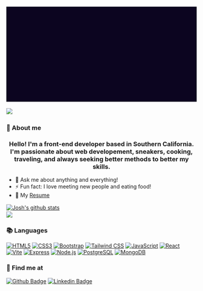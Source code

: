 
<p align='center'>
  <img src='https://github.com/jtw007/jtw007/blob/main/readme.gif'/>
</p>

![](https://komarev.com/ghpvc/?username=jtw007&color=0096AB)
### 👻 About me 

<h3 align="center">Hello! I'm a front-end developer based in Southern California. I'm passionate about web developement, sneakers, cooking, traveling, and always seeking better methods to better my skills.</h3>

- 💬 Ask me about anything and everything!
- ⚡ Fun fact: I love meeting new people and eating food!
- 📜 My [Resume](https://drive.google.com/file/d/1IAJCsUVl6a2HFa4ma339ZC05zNzfu9Jn/view?usp=sharing)

<a href="https://github.com/jtw007/github-readme-stats"><img align="center" src="https://github-readme-stats.vercel.app/api?username=jtw007&show_icons=true&include_all_commits=true&theme=transparent&hide_border=true" alt="Josh's github stats" /></a> <br/>
<a href="https://github.com/jtw007/github-readme-stats"><img align="center" src="https://github-readme-stats.vercel.app/api/top-langs/?username=jtw007&layout=compact&theme=transparent&hide_border=true" /></a>


### 📚 Languages
<a href="https://www.w3.org/TR/html5/" title="HTML5" target="blank" rel="noopener noreferrer"><img src="https://github.com/get-icon/geticon/raw/master/icons/html-5.svg" alt="HTML5" width="50px" height="50px"></a>
<a href="https://www.w3.org/TR/CSS/" title="CSS3" target="blank" rel="noopener noreferrer"><img src="https://github.com/get-icon/geticon/raw/master/icons/css-3.svg" alt="CSS3" width="50px" height="50px"></a>
<a href="https://getbootstrap.com/" title="Bootstrap" target="blank" rel="noopener noreferrer"><img src="https://github.com/get-icon/geticon/raw/master/icons/bootstrap.svg" alt="Bootstrap" width="50px" height="50px"></a>
<a href="https://tailwindcss.com/" title="Tailwind CSS" target="blank" rel="noopener noreferrer"><img src="https://github.com/get-icon/geticon/raw/master/icons/tailwindcss-icon.svg" alt="Tailwind CSS" width="50px" height="50px"></a>
<a href="https://developer.mozilla.org/en-US/docs/Web/JavaScript" title="JavaScript" target="blank" rel="noopener noreferrer"><img src="https://github.com/get-icon/geticon/raw/master/icons/javascript.svg" alt="JavaScript" width="50px" height="50px"></a>
<a href="https://reactjs.org/" title="React" target="blank" rel="noopener noreferrer"><img src="https://github.com/get-icon/geticon/raw/master/icons/react.svg" alt="React" width="50px" height="50px"></a>
<a href="https://vitejs.dev/" title="Vite" target="blank" rel="noopener noreferrer"><img src="https://github.com/get-icon/geticon/raw/master/icons/vite.svg" alt="Vite" width="50px" height="50px"></a>
<a href="https://expressjs.com/" title="Express" target="blank" rel="noopener noreferrer"><img src="https://user-images.githubusercontent.com/102000821/227614220-d4bb65dd-ada9-4bf6-898f-0829013a332e.png" alt="Express" width="50px" height="50px"></a>
<a href="https://nodejs.org/" title="Node.js" target="blank" rel="noopener noreferrer"><img src="https://github.com/get-icon/geticon/raw/master/icons/nodejs-icon.svg" alt="Node.js" width="50px" height="50px"></a>
<a href="https://www.postgresql.org/" title="PostgreSQL" target="blank" rel="noopener noreferrer"><img src="https://github.com/get-icon/geticon/raw/master/icons/postgresql.svg" alt="PostgreSQL" width="50px" height="50px"></a>
<a href="https://www.mongodb.org/" title="MongoDB" target="blank" rel="noopener noreferrer"><img src="https://github.com/get-icon/geticon/raw/master/icons/mongodb-icon.svg" alt="MongoDB" width="50px" height="50px"></a>


### 📨 Find me at
[![Github Badge](http://img.shields.io/badge/-Github-black?style=flat-square&logo=github&link=https://github.com/jtw007)](https://github.com/jtw007)
[![Linkedin Badge](https://img.shields.io/badge/-LinkedIn-blue?style=flat-square&logo=Linkedin&logoColor=white&link=https://www.linkedin.com/in/joshuatwudev/)](https://www.linkedin.com/in/joshuatwudev/)

 





